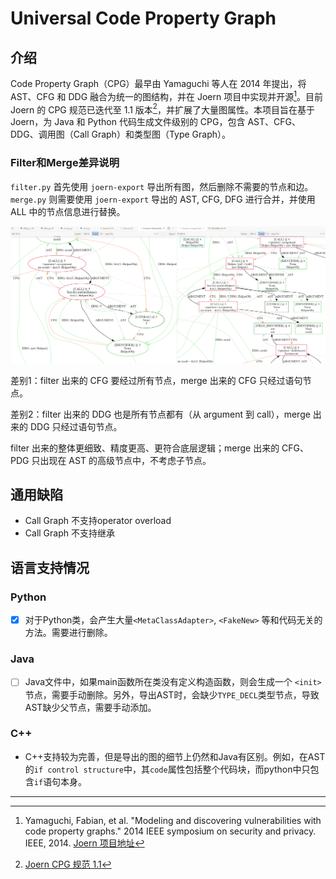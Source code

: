 # Universal Code Property Graph

## 介绍

Code Property Graph（CPG）最早由 Yamaguchi 等人在 2014 年提出，将 AST、CFG 和 DDG 融合为统一的图结构，并在 Joern 项目中实现并开源[^1]。目前 Joern 的 CPG 规范已迭代至 1.1 版本[^2]，并扩展了大量图属性。本项目旨在基于 Joern，为 Java 和 Python 代码生成文件级别的 CPG，包含 AST、CFG、DDG、调用图（Call Graph）和类型图（Type Graph）。

### Filter和Merge差异说明

`filter.py` 首先使用 `joern-export` 导出所有图，然后删除不需要的节点和边。 `merge.py` 则需要使用 `joern-export` 导出的 AST, CFG, DFG 进行合并，并使用 ALL 中的节点信息进行替换。

![iamge](docs/assets/diff_filter_merge.png)

差别1：filter 出来的 CFG 要经过所有节点，merge 出来的 CFG 只经过语句节点。

差别2：filter 出来的 DDG 也是所有节点都有（从 argument 到 call），merge 出来的 DDG 只经过语句节点。

filter 出来的整体更细致、精度更高、更符合底层逻辑；merge 出来的 CFG、PDG 只出现在 AST 的高级节点中，不考虑子节点。

## 通用缺陷

- Call Graph 不支持operator overload
- Call Graph 不支持继承

## 语言支持情况

### Python

- [x] 对于Python类，会产生大量`<MetaClassAdapter>`, `<FakeNew>` 等和代码无关的方法。需要进行删除。

### Java

- [ ] Java文件中，如果main函数所在类没有定义构造函数，则会生成一个 `<init>` 节点，需要手动删除。另外，导出AST时，会缺少`TYPE_DECL`类型节点，导致AST缺少父节点，需要手动添加。

### C++

- C++支持较为完善，但是导出的图的细节上仍然和Java有区别。例如，在AST的`if control structure`中，其`code`属性包括整个代码块，而python中只包含`if`语句本身。

---

[^1]: Yamaguchi, Fabian, et al. "Modeling and discovering vulnerabilities with code property graphs." 2014 IEEE symposium on security and privacy. IEEE, 2014. [Joern 项目地址](https://github.com/joernio/joern)
[^2]: [Joern CPG 规范 1.1](https://cpg.joern.io/)